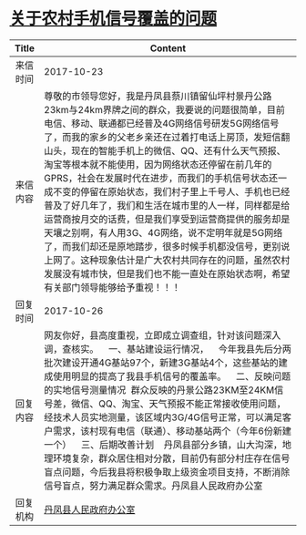 # <a href="http://www.shangluo.gov.cn/zmhd/ldxxxx.jsp?urltype=leadermail.LeaderMailContentUrl&wbtreeid=1112&leadermailid=4388">关于农村手机信号覆盖的问题</a>
|Title|Content|
|:---:|---|
|来信时间|2017-10-23|
|来信内容|尊敬的市领导您好，我是丹凤县蔡川镇留仙坪村景丹公路23km与24km界牌之间的群众，我要说的问题很简单，目前电信、移动、联通都已经普及4G网络信号研发5G网络信号了，而我的家乡的父老乡亲还在过着打电话上房顶，发短信翻山头，现在的智能手机上的微信、QQ、还有什么天气预报、淘宝等根本就不能使用，因为网络状态还停留在前几年的GPRS，社会在发展时代在进步，而我们的手机信号状态还一成不变的停留在原始状态，我们村子里上千号人、手机也已经普及了好几年了，我们和生活在城市里的人一样，同样都是给运营商按月交的话费，但是我们享受到运营商提供的服务却是天壤之别啊，有人用3G、4G网络，说不定明年就是5G网络了，而我们却还是原地踏步，很多时候手机都没信号，更别说上网了。这种现象估计是广大农村共同存在的问题，虽然农村发展没有城市快，但是我们也不能一直处在原始状态啊，希望有关部门领导能够给予重视！！！|
|回复时间|2017-10-26|
|回复内容|网友你好，县高度重视，立即成立调查组，针对该问题深入调，查核实。    一、基站建设运行情况，    今年我县先后分两批次建设开通4G基站97个，新建3G基站4个，这些基站的建成使用明显的提高了我县手机信号的覆盖率。    二、反映问题的实地信号测量情况  群众反映的丹景公路23KM至24KM信号差，微信、QQ、淘宝、天气预报不能正常接收使用问题，经技术人员实地测量，该区域内3G/4G信号正常，可以满足客户需求，该村现有电信（联通）、移动基站两个（今年6份新建一个）    三、后期改善计划    丹凤县部分乡镇，山大沟深，地理环境复杂，群众居住相对分散，目前仍有部分村庄存在信号盲点问题，今后我县将积极争取上级资金项目支持，不断消除信号盲点，努力满足群众需求。丹凤县人民政府办公室|
|回复机构|<a href="../../categories/agencies/丹凤县人民政府办公室.md">丹凤县人民政府办公室</a>|
